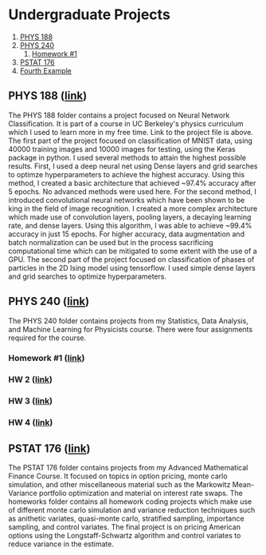 # Undergraduate Projects

1. [PHYS 188](#PHYS-188-link)
2. [PHYS 240](#PHYS-240-link)
    1. [Homework #1](#homework-1-link)
3. [PSTAT 176](#PSTAT-176-link)
4. [Fourth Example](#fourth-examplehttpwwwfourthexamplecom)

## PHYS 188 ([link](https://github.com/rohitpenumarti/University-Projects/blob/dev/PHYS-188/Homework/Project3/Project3_288.ipynb))
The PHYS 188 folder contains a project focused on Neural Network Classification. It is part of a course in UC Berkeley's physics curriculum which I used to learn more in my free time. Link to the project file is above. The first part of the project focused on classification of MNIST data, using 40000 training images and 10000 images for testing, using the Keras package in python. I used several methods to attain the highest possible results. First, I used a deep neural net using Dense layers and grid searches to optimze hyperparameters to achieve the highest accuracy. Using this method, I created a basic architecture that achieved ~97.4% accuracy after 5 epochs. No advanced methods were used here. For the second method, I introduced convolutional neural networks which have been shown to be king in the field of image recognition. I created a more complex architecture which made use of convolution layers, pooling layers, a decaying learning rate, and dense layers. Using this algorithm, I was able to achieve ~99.4% accuracy in just 15 epochs. For higher accuracy, data augmentation and batch normalization can be used but in the process sacrificing computational time which can be mitigated to some extent with the use of a GPU. The second part of the project focused on classification of phases of particles in the 2D Ising model using tensorflow. I used simple dense layers and grid searches to optimize hyperparameters.

## PHYS 240 ([link](https://github.com/rohitpenumarti/University-Projects/tree/dev/PHYS%20240))
The PHYS 240 folder contains projects from my Statistics, Data Analysis, and Machine Learning for Physicists course. There were four assignments required for the course.

### Homework #1 ([link](https://github.com/rohitpenumarti/University-Projects/blob/dev/PHYS%20240/Homework%20%231.ipynb))

### HW 2 ([link](https://github.com/rohitpenumarti/University-Projects/blob/dev/PHYS%20240/Homework%20%232.ipynb))

### HW 3 ([link](https://github.com/rohitpenumarti/University-Projects/blob/dev/PHYS%20240/Homework%20%233.ipynb))

### HW 4 ([link](https://github.com/rohitpenumarti/University-Projects/blob/dev/PHYS%20240/HW4%20(Final%20Project).ipynb))

## PSTAT 176 ([link](https://github.com/rohitpenumarti/University-Projects/tree/dev/PSTAT%20176))
The PSTAT 176 folder contains projects from my Advanced Mathematical Finance Course. It focused on topics in option pricing, monte carlo simulation, and other miscellaneous material such as the Markowitz Mean-Variance portfolio optimization and material on interest rate swaps. The homeworks folder contains all homework coding projects which make use of different monte carlo simulation and variance reduction techniques such as anithetic variates, quasi-monte carlo, stratified sampling, importance sampling, and control variates. The final project is on pricing American options using the Longstaff-Schwartz algorithm and control variates to reduce variance in the estimate.
